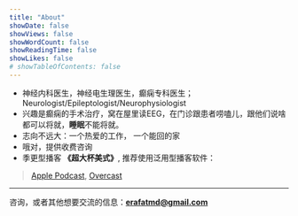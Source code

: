 ```yaml
---
title: "About"
showDate: false
showViews: false
showWordCount: false
showReadingTime: false
showLikes: false
# showTableOfContents: false
---
```


- 神经内科医生，神经电生理医生，癫痫专科医生；Neurologist/Epileptologist/Neurophysiologist
- 兴趣是癫痫的手术治疗，窝在屋里读EEG，在门诊跟患者唠嗑儿，跟他们说啥都可以将就，**睡眠**不能将就。
- 志向不远大：一个热爱的工作， 一个能回的家
- 哦对，提供收费咨询
- 季更型播客 **《超大杯美式》**, 推荐使用泛用型播客软件：
> [Apple Podcast](https://podcasts.apple.com/us/podcast/%E8%B6%85%E5%A4%A7%E6%9D%AF%E7%BE%8E%E5%BC%8F/id1304595060), [Overcast](https://overcast.fm/itunes1304595060)

---

咨询，或者其他想要交流的信息：**erafatmd@gmail.com**

